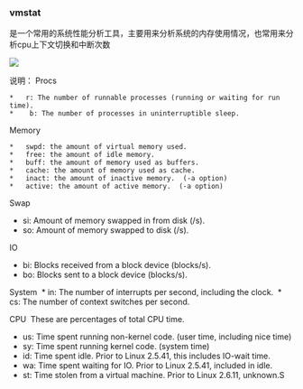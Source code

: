 ### vmstat 

是一个常用的系统性能分析工具，主要用来分析系统的内存使用情况，也常用来分析cpu上下文切换和中断次数

![](E:/node/book/blog/image/linux/performance-optimization/vmstat.png)

说明：
   Procs

```
*   r: The number of runnable processes (running or waiting for run time).
*    b: The number of processes in uninterruptible sleep.
```

Memory

```
*   swpd: the amount of virtual memory used.
*   free: the amount of idle memory.
*   buff: the amount of memory used as buffers.
*   cache: the amount of memory used as cache.
*   inact: the amount of inactive memory.  (-a option)
*   active: the amount of active memory.  (-a option)
```

Swap

- si: Amount of memory swapped in from disk (/s).
- so: Amount of memory swapped to disk (/s).

IO

- bi: Blocks received from a block device (blocks/s).
- bo: Blocks sent to a block device (blocks/s).

System
​      *  in: The number of interrupts per second, including the clock.
​      *  cs: The number of context switches per second.

 CPU
​       These are percentages of total CPU time.

- us: Time spent running non-kernel code.  (user time, including nice time)
- sy: Time spent running kernel code.  (system time)
- id: Time spent idle.  Prior to Linux 2.5.41, this includes IO-wait time.
- wa: Time spent waiting for IO.  Prior to Linux 2.5.41, included in idle.
- st: Time stolen from a virtual machine.  Prior to Linux 2.6.11, unknown.S